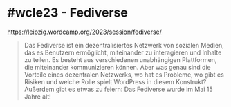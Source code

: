 # #wcle23 - Fediverse

https://leipzig.wordcamp.org/2023/session/fediverse/

> Das Fediverse ist ein dezentralisiertes Netzwerk von sozialen Medien, das es Benutzern ermöglicht, miteinander zu interagieren und Inhalte zu teilen. Es besteht aus verschiedenen unabhängigen Plattformen, die miteinander kommunizieren können. Aber was genau sind die Vorteile eines dezentralen Netzwerks, wo hat es Probleme, wo gibt es Risiken und welche Rolle spielt WordPress in diesem Konstrukt? Außerdem gibt es etwas zu feiern: Das Fediverse wurde im Mai 15 Jahre alt!
